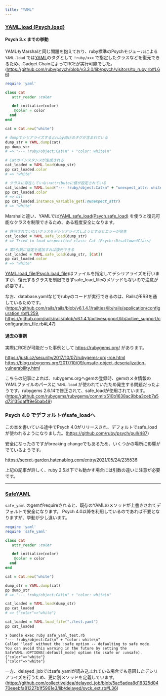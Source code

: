 ```yaml
---
title: "YAML"
---
```


### [YAML.load (Psych.load)](https://docs.ruby-lang.org/ja/latest/method/Psych/s/load.html)

#### Psych 3.x までの挙動

YAMLもMarshalと同じ問題を抱えており、ruby標準のPsychモジュールによる `YAML.load` では[YAML](https://yaml.org/spec/1.2/spec.html)のタグとして `!ruby/xxx` で指定したクラスなどを復元できるため、Gadget ChainによってRCEが実行可能でした。(https://github.com/ruby/psych/blob/v3.3.0/lib/psych/visitors/to_ruby.rb#L66)

```ruby:yaml_sample.rb
require 'yaml'

class Cat
   attr_reader :color

   def initialize(color)
    @color = color
  end
end

cat = Cat.new("white")

# dumpでシリアライズするとruby向けのタグが含まれている
dump_str = YAML.dump(cat)
pp dump_str
# => "--- !ruby/object:Cat\n" + "color: white\n"

# Catのインスタンスが生成される
cat_loaded = YAML.load(dump_str)
pp cat_loaded.color
# => "white"

# クラスに存在していないattributeに値が設定されている
cat_loaded = YAML.load("--- !ruby/object:Cat\n" + "unexpect_attr: white\n")
pp cat_loaded.color
# => nil
pp cat_loaded.instance_variable_get(:@unexpect_attr)
# => "white"
```

Marshalと違い、YAMLでは[YAML.safe_load(Psych.safe_load)](https://docs.ruby-lang.org/ja/latest/method/Psych/s/safe_load.html)
を使うと復元可能なクラスを制限できるため、ある程度安全になります。

```ruby:yaml_safe_sample.rb
# 許可されていないクラスをデシリアライズしようとするとエラーが発生
cat_loaded = YAML.safe_load(dump_str)
# => Tried to load unspecified class: Cat (Psych::DisallowedClass)

# 第2引数に指定を追加すれば復元できる
cat_loaded = YAML.safe_load(dump_str, [Cat])
pp cat_loaded.color
# => "white"
```

[YAML.load_file(Psych.load_file)](https://docs.ruby-lang.org/ja/latest/method/Psych/s/load_file.html)はファイルを指定してデシリアライズを行いますが、復元するクラスを制限できずsafe_load_fileのメソッドもないので注意が必要です。

なお、database.yamlなどでrubyのコードが実行できるのは、RailsがERBを通しているためです。(https://github.com/rails/rails/blob/v6.1.4.1/railties/lib/rails/application/configuration.rb#L259, https://github.com/rails/rails/blob/v6.1.4.1/activesupport/lib/active_support/configuration_file.rb#L47)


#### 過去の事例

実際にRCEが可能だった事例として https://rubygems.org/ があります。

https://justi.cz/security/2017/10/07/rubygems-org-rce.html
https://blog.rubygems.org/2017/10/09/unsafe-object-deserialization-vulnerability.html

こちらの記事によれば、rubygems.orgへgemの登録時、gemのメタ情報のYAMLファイルのパースに `YAML.load` が使われていたため発生する問題だったようです。rubygems 2.6.14で修正されて、safe_loadが使用されています。(https://github.com/rubygems/rubygems/commit/510b1638ac9bba3ceb7a5d73135dafff9e5bab49)


### Psych 4.0 でデフォルトがsafe_loadへ

この本を書いている途中でPsych 4.0がリリースされ、デフォルトでsafe_loadが使われるようになりました。(https://github.com/ruby/psych/pull/487)

安全になったのですがbreaking changeでもあるため、いくつかの場所に影響がでているようです。

https://secret-garden.hatenablog.com/entry/2021/05/24/235536

上記の記事が詳しく、ruby 2.5以下でも動かす場合には引数の違いに注意が必要です。

---

### [SafeYAML](https://github.com/dtao/safe_yaml)

`safe_yaml` のgemがrequireされると、既存のYAMLのメソッドが上書きされてデフォルトで安全になります。
Psych 4.0以降を利用しているのであれば不要となりますが、挙動が少し違います。

```ruby:safe_yaml.rb
require 'yaml'
require 'safe_yaml'

class Cat
   attr_reader :color

   def initialize(color)
    @color = color
  end
end

cat = Cat.new("white")

dump_str = YAML.dump(cat)
pp dump_str
# => "--- !ruby/object:Cat\n" + "color: white\n"

cat_loaded = YAML.load(dump_str)
pp cat_loaded
# => {"color"=>"white"}

cat_loaded = YAML.load_file("./test.yaml")
pp cat_loaded
```

```
❯ bundle exec ruby safe_yaml_test.rb
"--- !ruby/object:Cat\n" + "color: white\n"
Called 'load' without the :safe option -- defaulting to safe mode.
You can avoid this warning in the future by setting the SafeYAML::OPTIONS[:default_mode] option (to :safe or :unsafe).
{"color"=>"white"}
{"color"=>"white"}
```

一方、delayed_jobではsafe_yamlが読み込まれている場合でも意図したデシリアライズを行うため、更に別メソッドを定義しています。(https://github.com/collectiveidea/delayed_job/blob/5ac5adea8d18325d0470eeebfa81227b1f5961e3/lib/delayed/syck_ext.rb#L36)


